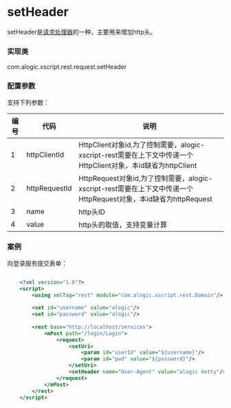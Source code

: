 setHeader
=========

setHeader是[请求处理器](requesthandler.md)的一种，主要用来增加http头。

### 实现类

com.alogic.xscript.rest.request.setHeader

### 配置参数

支持下列参数：

| 编号 | 代码 | 说明 |
| ---- | ---- | ---- |
| 1 | httpClientId | HttpClient对象id,为了控制需要，alogic-xscript-rest需要在上下文中传递一个HttpClient对象，本id缺省为httpClient |
| 2 | httpRequestId | HttpRequest对象id,为了控制需要，alogic-xscript-rest需要在上下文中传递一个HttpRequest对象，本id缺省为httpRequest |
| 3 | name | http头ID |
| 4 | value | http头的取值，支持变量计算 |

### 案例

向登录服务提交表单：

```xml

	<?xml version="1.0"?>
	<script>
		<using xmlTag="rest" module="com.alogic.xscript.rest.Domain"/>
		
		<set id="username" value="alogic"/>
		<set id="password" value="alogic"/>
		
		<rest base="http://localhost/services">
			<mPost path="/login/Login">
				<request>
					<setUri>
						<param id="userId" value="${username}"/>
						<param id="pwd" value="${password}"/>
					</setUri>
					<setHeader name="User-Agent" value="alogic ketty"/>
				</request>
			</mPost>
		</rest>
	</script>

```


